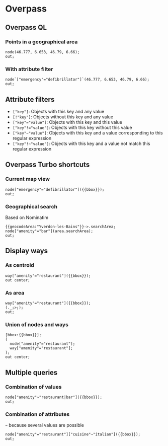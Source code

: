 # Overpass

## Overpass QL

### Points in a geographical area

```
node(46.777, 6.653, 46.79, 6.66);
out;
```

### With attribute filter

```
node`["emergency"="defibrillator"]`(46.777, 6.653, 46.79, 6.66);
out;
```

## Attribute filters

- `["key"]`: Objects with this key and any value
- `[!"key"]`: Objects without this key and any value
- `["key"="value"]`: Objects with this key and this value
- `["key"!="value"]`: Objects with this key without this value
- `["key"~"value"]`: Objects with this key and a value corresponding to this regular expression
- `["key"!~"value"]`: Objects with this key and a value not match this regular expression

## Overpass Turbo shortcuts

### Current map view

```
node["emergency"="defibrillator"]({{bbox}});
out;
```

### Geographical search

Based on Nominatim

```
{{geocodeArea:"Yverdon-les-Bains"}}->.searchArea;
node["amenity"="bar"](area.searchArea);
out;
```

## Display ways

### As centroid

```
way["amenity"="restaurant"]({{bbox}});
out center;
```

### As area

```
way["amenity"="restaurant"]({{bbox}});
(._;>;);
out;
```

### Union of nodes and ways

```
[bbox:{{bbox}}];
(
  node["amenity"="restaurant"];
  way["amenity"="restaurant"];
);
out center;
```

## Multiple queries

### Combination of values

```
node["amenity"~"restaurant|bar"]({{bbox}});
out;
```

### Combination of attributes

`~` because several values are possible

```
node["amenity"="restaurant"]["cuisine"~"italian"]({{bbox}});
out;
```
